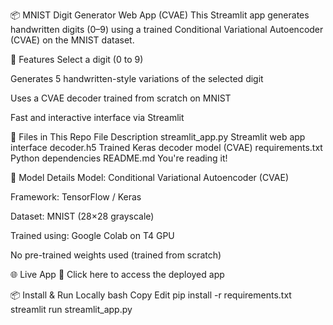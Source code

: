 📦 MNIST Digit Generator Web App (CVAE)
This Streamlit app generates handwritten digits (0–9) using a trained Conditional Variational Autoencoder (CVAE) on the MNIST dataset.

🚀 Features
Select a digit (0 to 9)

Generates 5 handwritten-style variations of the selected digit

Uses a CVAE decoder trained from scratch on MNIST

Fast and interactive interface via Streamlit

📁 Files in This Repo
File	Description
streamlit_app.py	Streamlit web app interface
decoder.h5	Trained Keras decoder model (CVAE)
requirements.txt	Python dependencies
README.md	You're reading it!

🧠 Model Details
Model: Conditional Variational Autoencoder (CVAE)

Framework: TensorFlow / Keras

Dataset: MNIST (28×28 grayscale)

Trained using: Google Colab on T4 GPU

No pre-trained weights used (trained from scratch)

🌐 Live App
🔗 Click here to access the deployed app

📦 Install & Run Locally
bash
Copy
Edit
pip install -r requirements.txt
streamlit run streamlit_app.py

